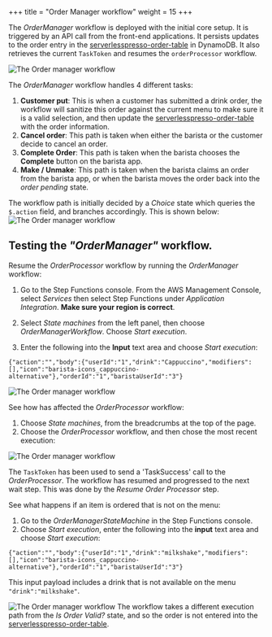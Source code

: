 +++
title = "Order Manager workflow"
weight = 15
+++


The *OrderManager* workflow is deployed with the initial core setup. It is triggered by an API call from the front-end applications. It persists updates to the order entry in the [serverlesspresso-order-table](https://console.aws.amazon.com/dynamodbv2/home?#item-explorer?initialTagKey=&maximize=true&table=serverlesspresso-order-table) in DynamoDB. It also retrieves the current `TaskToken` and resumes the `orderProcessor` workflow.

![The Order manager workflow](../images/se-mod2-OrderManagerwf3.png)

The *OrderManager* workflow handles 4 different tasks:
1. **Customer put**: This is when a customer has submitted a drink order, the workflow will sanitize this order against the current menu to make sure it is a valid selection, and then update the [serverlesspresso-order-table](https://console.aws.amazon.com/dynamodbv2/home?#item-explorer?initialTagKey=&maximize=true&table=serverlesspresso-order-table) with the order information.
2. **Cancel order**: This path is taken when either the barista or the customer decide to cancel an order.
3. **Complete Order**: This path is taken when the barista chooses the **Complete** button on the barista app.
4. **Make / Unmake**: This path is taken when the barista claims an order from the barista app, or when the barista moves the order back into the *order pending* state.

The workflow path is initially decided by a *Choice* state which queries the `$.action` field, and branches accordingly. This is shown below:
![The Order manager workflow](../images/se-mod2-OrderManagerwf1.png)

## Testing the *"OrderManager"* workflow.

Resume the *OrderProcessor* workflow by running the *OrderManager* workflow:

1. Go to the Step Functions console. From the AWS Management Console, select *Services* then select Step Functions under *Application Integration*. **Make sure your region is correct**.

2. Select *State machines* from the left panel, then choose *OrderManagerWorkflow*. Choose *Start execution*.

3. Enter the following into the **Input** text area and choose *Start execution*:

```
{"action":"","body":{"userId":"1","drink":"Cappuccino","modifiers":[],"icon":"barista-icons_cappuccino-alternative"},"orderId":"1","baristaUserId":"3"}
```
![The Order manager workflow](../images/s3-mod3-events5-2.png)

See how has affected the *OrderProcessor* workflow:

1. Choose *State machines*, from the breadcrumbs at the top of the page.
1. Choose the *OrderProcessor* workflow, and then chose the most recent execution:

![The Order manager workflow](../images/se-mod2-OrderManagerwf7.png)

The `TaskToken` has been used to send a 'TaskSuccess' call to the *OrderProcessor*. The workflow has resumed and progressed to the next wait step.
This was done by the *Resume Order Processor* step.

See what happens if an item is ordered that is not on the menu:

1. Go to the *OrderManagerStateMachine* in the Step Functions console.
1. Choose *Start execution*, enter the following into the **input** text area and choose *Start execution*:

```
{"action":"","body":{"userId":"1","drink":"milkshake","modifiers":[],"icon":"barista-icons_cappuccino-alternative"},"orderId":"1","baristaUserId":"3"}
```

This input payload includes a drink that is not available on the menu `"drink":"milkshake"`.

![The Order manager workflow](../images/se-mod2-OrderManagerwf6.png)
The workflow takes a different execution path from the *Is Order Valid?* state, and so the order is not entered into the [serverlesspresso-order-table](https://console.aws.amazon.com/dynamodbv2/home?#item-explorer?initialTagKey=&maximize=true&table=serverlesspresso-order-table).
